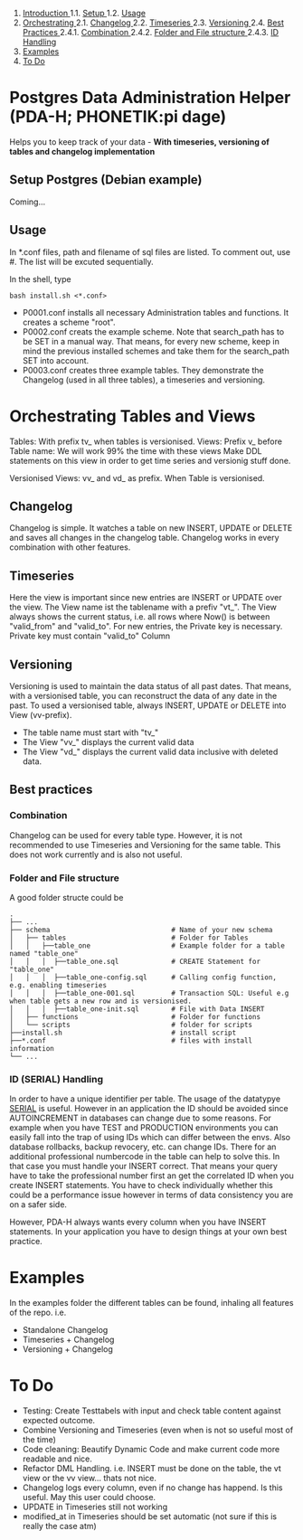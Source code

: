 1. [ Introduction ](#begin)
1.1. [ Setup ](#setup)
1.2. [ Usage ](#usage)
2. [ Orchestrating ](#orchestrating)
2.1. [ Changelog ](#changelog)
2.2. [ Timeseries ](#timeseries)
2.3. [ Versioning ](#versioning)
2.4. [ Best Practices ](#bestpractices)
2.4.1. [ Combination ](#combination)
2.4.2. [ Folder and File structure ](#folderstructure)
2.4.3. [ ID Handling ](#idhandling)
1. [ Examples ](#examples)
1. [ To Do ](#todo)

# Postgres Data Administration Helper (PDA-H; PHONETIK:pi dage)
<a name="begin"></a>
Helps you to keep track of your data - **With timeseries, versioning of tables and changelog implementation**


## Setup Postgres (Debian example)
<a name="setup"></a>
Coming...

## Usage
<a name="usage"></a>
In *.conf files, path and filename of sql files are listed. To comment out, use #.
The list will be excuted sequentially.

In the shell, type
```
bash install.sh <*.conf>
```

- P0001.conf installs all necessary Administration tables and functions. It creates a scheme "root".
- P0002.conf creats the example scheme. Note that search_path has to be SET in a manual way. That means, for every new scheme, keep in mind the previous installed schemes and take them for the search_path SET into account.
- P0003.conf creates three example tables. They demonstrate the Changelog (used in all three tables), a timeseries and versioning.

# Orchestrating Tables and Views
<a name="orchestrating"></a>
Tables: With prefix tv_ when tables is versionised.
Views: Prefix v_ before Table name: We will work 99% the time with these views
    Make DDL statements on this view in order to get time series and versionig stuff done.

Versionised Views: vv_ and vd_ as prefix. When Table is versionised.  

## Changelog
<a name="changelog"></a>
Changelog is simple. It watches a table on new INSERT, UPDATE or DELETE and saves all changes in the changelog table. Changelog works in every combination with other features.

## Timeseries
<a name="timeseries"></a>
Here the view is important since new entries are INSERT or UPDATE over the view. The View name ist the tablename with a prefiv "vt_". The View always shows the current status, i.e. all rows where Now() is between "valid_from" and "valid_to".
For new entries, the Private key is necessary. Private key must contain "valid_to" Column

## Versioning
<a name="versioning"></a>
Versioning is used to maintain the data status of all past dates. That means, with a versionised table, you can reconstruct the data of any date in the past. To used a versionised table, always INSERT, UPDATE or DELETE into View (vv-prefix).
- The table name must start with "tv_"
- The View "vv_" displays the current valid data
- The View "vd_" displays the current valid data inclusive with deleted data.

## Best practices
<a name="bestpractices"></a>

### Combination
<a name="combination"></a>
Changelog can be used for every table type. However, it is not recommended to use Timeseries and Versioning for the same table. This does not work currently and is also not useful.

### Folder and File structure
<a name="folderstructure"></a>
A good folder structe could be
```
.
├── ...
├── schema                              # Name of your new schema
│   ├── tables                          # Folder for Tables
│   │   ├──table_one                    # Example folder for a table named "table_one"
│   │   │  ├──table_one.sql             # CREATE Statement for "table_one"
│   │   │  ├──table_one-config.sql      # Calling config function, e.g. enabling timeseries
│   │   │  ├──table_one-001.sql         # Transaction SQL: Useful e.g when table gets a new row and is versionised.  
│   │   │  ├──table_one-init.sql        # File with Data INSERT
│   ├── functions                       # Folder for functions
│   └── scripts                         # folder for scripts
├──install.sh                           # install script
├──*.conf                               # files with install information              
└── ...
```

### ID (SERIAL) Handling
<a name="idhandling"></a>
In order to have a unique identifier per table. The usage of the datatypye [SERIAL](https://www.postgresqltutorial.com/postgresql-serial/) is useful. However in an application the ID should be avoided since AUTOINCREMENT in databases can change due to some reasons. For example when you have TEST and PRODUCTION environments you can easily fall into the trap of using IDs which can differ between the envs. Also database rollbacks, backup revocery, etc. can change IDs. There for an additional professional numbercode in the table can help to solve this.
In that case you must handle your INSERT correct. That means your query have to take the professional number first an get the correlated ID when you create INSERT statements. You have to check individually whether this could be a performance issue however in terms of data consistency you are on a safer side.

However, PDA-H always wants every column when you have INSERT statements. In your application you have to design things at your own best practice.

# Examples
<a name="examples"></a>
In the examples folder the different tables can be found, inhaling all features of the repo. i.e.
- Standalone Changelog
- Timeseries + Changelog
- Versioning + Changelog

# To Do
<a name="todo"></a>
- Testing: Create Testtabels with input and check table content against expected outcome.
- Combine Versioning and Timeseries (even when is not so useful most of the time)
- Code cleaning: Beautify Dynamic Code and make current code more readable and nice.
- Refactor DML Handling. i.e. INSERT must be done on the table, the vt view or the vv view... thats not nice.
- Changelog logs every column, even if no change has happend. Is this useful. May this user could choose.
- UPDATE in Timeseries still not working
- modified_at in Timeseries should be set automatic (not sure if this is really the case atm)
